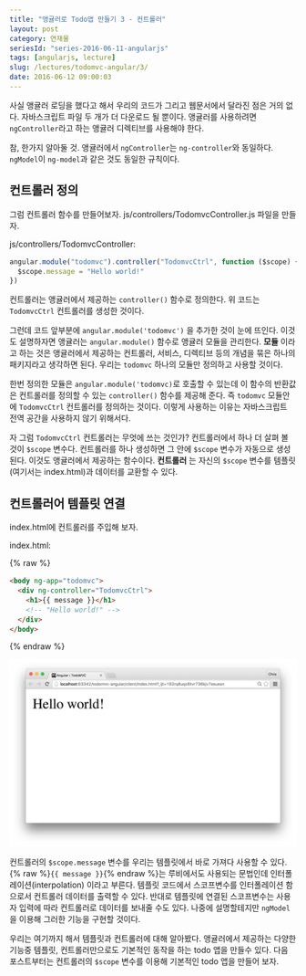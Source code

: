 ```yaml
---
title: "앵귤러로 Todo앱 만들기 3 - 컨트롤러"
layout: post
category: 연재물
seriesId: "series-2016-06-11-angularjs"
tags: [angularjs, lecture]
slug: /lectures/todomvc-angular/3/
date: 2016-06-12 09:00:03
---
```


사실 앵귤러 로딩을 했다고 해서 우리의 코드가 그리고 웹문서에서 달라진 점은 거의 없다.
자바스크립트 파일 두 개가 더 다운로드 될 뿐이다.
앵귤러를 사용하려면 `ngController`라고 하는 앵귤러 디렉티브를 사용해야 한다.

참, 한가지 알아둘 것.
앵귤러에서 `ngController`는 `ng-controller`와 동일하다.
`ngModel`이 `ng-model`과 같은 것도 동일한 규칙이다.

## 컨트롤러 정의

그럼 컨트롤러 함수를 만들어보자.
js/controllers/TodomvcController.js 파일을 만들자.

js/controllers/TodomvcController:

```javascript
angular.module("todomvc").controller("TodomvcCtrl", function ($scope) {
  $scope.message = "Hello world!"
})
```

컨트롤러는 앵귤러에서 제공하는 `controller()` 함수로 정의한다.
위 코드는 `TodomvcCtrl` 컨트롤러를 생성한 것이다.

그런데 코드 앞부분에 `angular.module('todomvc')` 을 추가한 것이 눈에 뜨인다.
이것도 설명하자면 앵귤러는 `angular.module()` 함수로 앵귤러 모듈을 관리한다.
**모듈** 이라고 하는 것은 앵귤러에서 제공하는 컨트롤러, 서비스, 디렉티브 등의 개념을 묶은 하나의 패키지라고 생각하면 된다.
우리는 `todomvc` 하나의 모듈만 정의하고 사용할 것이다.

한번 정의한 모듈은 `angular.module('todomvc)`로 호출할 수 있는데 이 함수의 반환값은 컨트롤러를 정의할 수 있는 `controller()` 함수를 제공해 준다.
즉 `todomvc` 모듈안에 `TodomvcCtrl` 컨트롤러를 정의하는 것이다.
이렇게 사용하는 이유는 자바스크립트 전역 공간을 사용하지 않기 위해서다.

자 그럼 `TodomvcCtrl` 컨트롤러는 무엇에 쓰는 것인가?
컨트롤러에서 하나 더 살펴 볼 것이 `$scope` 변수다.
컨트롤러를 하나 생성하면 그 안에 `$scope` 변수가 자동으로 생성된다.
이것도 앵귤러에서 제공하는 함수이다.
**컨트롤러** 는 자신의 `$scope` 변수를 템플릿(여기서는 index.html)과 데이터를 교환할 수 있다.

## 컨트롤러어 템플릿 연결

index.html에 컨트롤러를 주입해 보자.

index.html:

{% raw %}

```html
<body ng-app="todomvc">
  <div ng-controller="TodomvcCtrl">
    <h1>{{ message }}</h1>
    <!-- "Hello world!" -->
  </div>
</body>
```

{% endraw %}

![](/assets/imgs/2016/lecture-todomvc-angular-2-result3.png)

컨트롤러의 `$scope.message` 변수를 우리는 템플릿에서 바로 가져다 사용할 수 있다.
{% raw %}`{{ message }}`{% endraw %}는 루비에서도 사용되는 문법인데 인터폴레이션(interpolation) 이라고 부른다.
템플릿 코드에서 스코프변수를 인터폴레이션 함으로서 컨트롤러 데이터를 출력할 수 있다.
반대로 템플릿에 연결된 스코프변수는 사용자 입력에 따라 컨트롤러로 데이터를 보내줄 수도 있다.
나중에 설명할테지만 `ngModel`을 이용해 그러한 기능을 구현할 것이다.

우리는 여기까지 해서 템플릿과 컨트롤러에 대해 알아봤다.
앵귤러에서 제공하는 다양한 기능중 템플릿, 컨트롤러만으로도 기본적인 동작을 하는 todo 앱을 만들수 있다.
다음 포스트부터는 컨트롤러의 `$scope` 변수를 이용해 기본적인 todo 앱을 만들어 보자.
